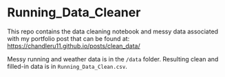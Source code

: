 # Running_Data_Cleaner
This repo contains the data cleaning notebook and messy data associated with my portfolio post that can be found at: https://chandleru11.github.io/posts/clean_data/

Messy running and weather data is in the `/data` folder. Resulting clean and filled-in data is in `Running_Data_Clean.csv`. 
